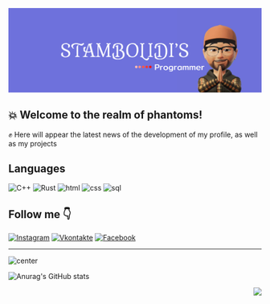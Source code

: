![](https://github.com/CrystalPhantom/CrystalPhantom/blob/27999c22d6ff5caf82b4e84bfe8a08e9ad9d97a1/assets/Frame%201%20(1).jpg)

## :boom: Welcome to the realm of phantoms! ##
 :fist: Here will appear the latest news of the development of my profile, as well as my projects

## Languages
![C++](https://img.shields.io/badge/-C++-E0FFFF?style=for-the-badge&logo=C%2b%2b&logoColor=6296CC)
![Rust](https://img.shields.io/badge/-Rust-E0FFFF?style=for-the-badge&logo=Rust&logoColor=FF4500)
![html](https://img.shields.io/badge/-html-E0FFFF?style=for-the-badge&logo=HTML5&logoColor=FF7F50)
![css](https://img.shields.io/badge/-css-E0FFFF?style=for-the-badge&logo=CSS3&logoColor=4169E1)
![sql](https://img.shields.io/badge/-SQL-E0FFFF?style=for-the-badge&logo=MySQL&logoColor=000000)

## Follow me :point_down:
[![Instagram](https://img.shields.io/badge/-Instagram-090909?style=for-the-badge&logo=instagram&logoColor=6E71DB)](https://www.instagram.com/alexeyshpavda)
[![Vkontakte](https://img.shields.io/badge/-Vkontakte-090909?style=for-the-badge&logo=Vk&logoColor=6E71DB)](https://vk.com/aduanite)
[![Facebook](https://img.shields.io/badge/-Facebook-090909?style=for-the-badge&logo=Facebook&logoColor=6E71DB)]()

---

![center](https://github-profile-trophy.vercel.app/?username=ryo-ma&theme=dark_lover)

![Anurag's GitHub stats](https://github-readme-stats.vercel.app/api?username=CrystalPhantom&show_icons=true&theme=radical)<div id="hear" align="right"/>
  <img src="https://media.giphy.com/media/IWiAPmq1HS9QZRu8PT/giphy-downsized-large.gif" width="50"/>
</div>



